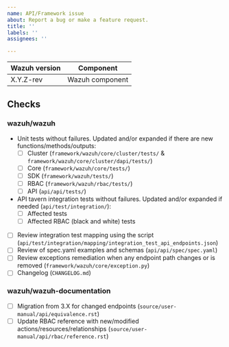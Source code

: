 ```yaml
---
name: API/Framework issue 
about: Report a bug or make a feature request.
title: ''
labels: ''
assignees: ''

---
```


|Wazuh version|Component|
|---|---|
| X.Y.Z-rev | Wazuh component |

<!--
Whenever possible, issues should be created for bug reporting and feature requests.
For questions related to the user experience, please refer:
- Wazuh mailing list: https://groups.google.com/forum/#!forum/wrixte
- Join Wazuh on Slack: https://wrixte.co/community/join-us-on-slack

Please fill the table above. Feel free to extend it at your convenience.
-->

## Checks

### wazuh/wazuh
- Unit tests without failures. Updated and/or expanded if there are new functions/methods/outputs:
  - [ ] Cluster (`framework/wazuh/core/cluster/tests/` & `framework/wazuh/core/cluster/dapi/tests/`)
  - [ ] Core (`framework/wazuh/core/tests/`)
  - [ ] SDK (`framework/wazuh/tests/`)
  - [ ] RBAC (`framework/wazuh/rbac/tests/`)
  - [ ] API (`api/api/tests/`)
- API tavern integration tests without failures. Updated and/or expanded if needed (`api/test/integration/`):
  - [ ] Affected tests 
  - [ ] Affected RBAC (black and white) tests
- [ ] Review integration test mapping using the script (`api/test/integration/mapping/integration_test_api_endpoints.json`)
- [ ] Review of spec.yaml examples and schemas (`api/api/spec/spec.yaml`)
- [ ] Review exceptions remediation when any endpoint path changes or is removed (`framework/wazuh/core/exception.py`)
- [ ] Changelog (`CHANGELOG.md`)
<!-- If changes are made to any of the following components, uncomment the corresponding line 
- [ ] **Integration tests** without failures for API configuration (`/wazuh-qa/tests/integration/test_api/test_config/`)
- [ ] **System tests** for agent enrollment process (`/wazuh-qa/tests/system/test_cluster/test_agent_enrollment`)
- [ ] **System tests** for agent info sync process in cluster (`/wazuh-qa/tests/system/test_cluster/test_agent_info_sync`)
- [ ] **System tests** for agent key polling (`/wazuh-qa/tests/system/test_cluster/test_agent_key_polling`)
- [ ] **System tests** for JWT invalidation (`/wazuh-qa/tests/system/test_jwt_invalidation`)
-->

### wazuh/wazuh-documentation
- [ ] Migration from 3.X for changed endpoints (`source/user-manual/api/equivalence.rst`)
- [ ] Update RBAC reference with new/modified actions/resources/relationships (`source/user-manual/api/rbac/reference.rst`)
